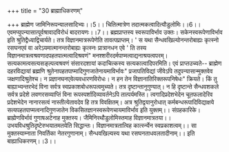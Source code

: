 +++
title = "30 ब्राह्माधिकरणम्"

+++
ब्राह्मेण जामिनिरूपन्यालसादिभ्यः।।5।। चितित्मात्रेण तदात्मकत्वादित्यौडुलोमिः।।6।। एवमप्युपन्यासात्पूर्वश्रावादविरोधं बादरायणः।।7।। ब्रह्मप्राप्तस्य स्वरूपाविर्भाव उक्तः। सकेनस्वरूपेणाविर्भाव इति श्रुतिद्वैध्याद्विचार्यते। तत्र विज्ञानमात्ररूपेणेति तावत्पप्राप्तम्। ' स यथा सैन्धवखिल्योनन्तरोबाह्यः कृत्स्नो रसघनएवं वा अरेऽयमात्मानन्तरोबाह्यः कृत्स्नः प्रात्रानधन एवे ' ति तस्य विज्ञानमात्रत्वश्रवणादपहतपात्मत्वादिश्रवणं" मनश्शरीरदर्मपाप्मत्वाद्यनाश्रयत्वपरम्। सत्यकामत्वसत्यसङ्ल्पत्वश्रवणं संसारदशायां कदाचित्कस्य सत्यकात्वादिपरमिति। एवं प्राप्तउच्यते-- ब्राह्मेण दहरविद्यायां ब्रह्मणि श्रुतेनापहतपाप्मादिगुणजातेनायमाविर्भावः" प्रजापतिविद्यां जीवेऽपि तदुपन्यासान्मुक्तवेव जक्षणादिश्रुतेश्च। न प्रज्ञानघनएवेत्यवधारणविरोधः। न हन तेन विज्ञानातिरिक्तरूपनिषेधः" क्रियते। किं तु बाह्याभ्यन्तरभेदं विना सर्वत्र स्वप्रकाशबोधरूपत्वमुच्यते। तत्र दृष्टान्तानुगुण्यात्। न हि दृष्टान्ते सैन्धवशकले सर्वत्र प्रदेशे लवणरसव्याप्तिं विना रूपस्पर्शादिव्यावर्तनेऽपि तात्पर्यमस्ति। त्वगादिप्रदेशभेदेन चूतफलादेरिव प्रदेशभेदेन नानारसत्वं नास्तीत्येतावदेव हि तत्र विवक्षितम्। अत्र श्रुतिद्वयानुरोधात् कर्मबन्धरूपादिविद्याक्षये सत्यपहतपाप्मत्वनादिगुणजातेन विकसितज्ञानस्वरूपेणचायमाविर्भाव इति युक्तम्।। संग्रहकारिके। ब्राह्मेणविर्भावं गुणाषअटेनाह मुक्तस्य। जैमिनिरथौडुलोमिस्तमाह विज्ञानमात्रतया।। उभयविधश्रुतिदृष्टेरुभयातमतयेति सिद्धान्तः। विज्ञानमात्रतात्विह कार्त्स्न्येन स्वप्रकाशत्वम्।। सा मुक्तस्याम्नाता निवर्तिका नेतरगुणानाम्। सैन्धवखिल्यस्य यथा रसघनताधवलतादीनाम्।। इति बाह्याधिकरणम्।।3।।